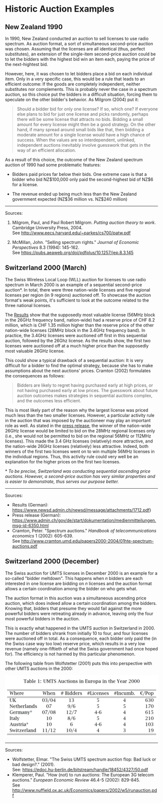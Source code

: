 # Historic Auction Examples

## New Zealand 1990

In 1990, New Zealand conducted an auction to sell licenses to use radio spectrum. As auction format, a sort of simultaneous second-price auction was chosen. Assuming that the licenses are all identical (thus, perfect substitutes), an extension of the single-item second-price auction could be to let the bidders with the highest bid win an item each, paying the price of the next-hightest bid.

However, here, it was chosen to let bidders place a bid on each individual item. Only in a very specific case, this would be a rule that leads to an efficient outcome: If the goods are completely independent, neither substitutes nor complements. This is probably never the case in a spectrum auction, so this choice put the bidders in a difficult situation, forcing them to speculate on the other bidder's behavior. As Milgrom (2004) put it:

> Should a bidder bid for only one license? If so, which one? If everyone else plans to bid for just one license and picks randomly, perhaps there will be some license that attracts no bids. Bidding a small amount for every license might then be a good strategy. On the other hand, if many spread around small bids like that, then bidding a moderate amount for a single license would have a high chance of success. When the values are so interdependent, unlinked, independent auctions inevitably involve guesswork that gets in the way of an efficient allocation.

As a result of this choice, the outcome of the New Zealand spectrum auction of 1990 had some problematic features:

- Bidders paid prices far below their bids. One extreme case is that a bidder who bid NZ\$100,000 only paid the second-highest bid of NZ\$6 for a license.

- The revenue ended up being much less than the New Zealand government expected (NZ\$36 million vs. NZ\$240 million)

---

Sources:

1. Milgrom, Paul, and Paul Robert Milgrom. _Putting auction theory to work_. Cambridge University Press, 2004.\
   See <http://www.eecs.harvard.edu/~parkes/cs700/patw.pdf>

2. McMillan, John. "Selling spectrum rights." _Journal of Economic Perspectives_ 8.3 (1994): 145-162.\
   See <https://pubs.aeaweb.org/doi/pdfplus/10.1257/jep.8.3.145>

## Switzerland 2000 (March)

The Swiss Wireless Local Loop (WLL) auction for licenses to use radio spectrum in March 2000 is an example of a sequential second-price auction\*. In total, there were three nation-wide licenses and five regional licenses per region (in 9 regions) auctioned off. To showcase the auction format's weak points, it's sufficient to look at the outcome related to the three national licenses.

The [Results](https://www.newsd.admin.ch/newsd/message/attachments/1712.pdf) show that the supposedly most valuable license (56MHz block in the 26GHz frequency band, nation-wide) had a reserve price of CHF 8.2 million, which is CHF 1.35 million higher than the reserve price of the other nation-wide licenses (28MHz block in the 3.4GHz frequency band).
In practice, the 3.4GHz licenses were auctioned off first in this sequential auction, followed by the 26Ghz license. As the results show, the first two licenses were auctioned off at a much higher price than the supposedly most valuable 26GHz license.

This could show a typical drawback of a sequential auction: It is very difficult for a bidder to find the optimal strategy, because she has to make assumptions about the next auctions' prices. Cramton (2002) formulates the consequences as follows:

> Bidders are likely to regret having purchased early at high prices, or not having purchased early at low prices. The guesswork about future auction outcomes makes strategies in sequential auctions complex, and the outcomes less efficient.

This is most likely part of the reason why the largest license was priced much less than the two smaller licenses. However, a particular activity rule in the auction that was imposed by the auctioneer may play an important role as well. As stated in the [press release](https://www.admin.ch/gov/de/start/dokumentation/medienmitteilungen.msg-id-6350.html), the winner of the nation-wide 26GHz license would be limited to bid on the 28MHz regional licenses only (i.e., she would not be permitted to bid on the regional 56MHz or 112MHz licenses). This made the 3.4 GHz licenses (relatively) more attractive, and the nation-wide 26GHz licenses (relatively) less attractive. Indeed, both winners of the first two licenses went on to win multiple 56MHz licenses in the individual regions. Thus, this activity rule could very well be an explanation for the higher prices on the first two licenses.

\* _To be precise, Switzerland was conducting sequential ascending price auctions. However, a second-price auction has very similar properties and is easier to demonstrate, thus serves our purpose better._

---

Sources:

- Results (German): <https://www.newsd.admin.ch/newsd/message/attachments/1712.pdf>)
- Press release (German): <https://www.admin.ch/gov/de/start/dokumentation/medienmitteilungen.msg-id-6350.html>
- Cramton, Peter. "Spectrum auctions." _Handbook of telecommunications economics_ 1 (2002): 605-639.\
  See <http://www.cramton.umd.edu/papers2000-2004/01hte-spectrum-auctions.pdf>

## Switzerland 2000 (December)

The Swiss auction for UMTS licenses in December 2000 is an example for a so-called "bidder meltdown". This happens when _n_ bidders are each interested in one license are bidding on _n_ licenses and the auction format allows a certain coordination among the bidder on who gets what.

The auction format in this auction was a simultaneous ascending price auction, which does indeed allow a certain coordination among the bidders. Knowing that, bidders that presume they would fail against the more powerful bidders were retreating already in advance, leaving only the four most powerful bidders in the auction.

This is exactly what happened in the UMTS auction in Switzerland in 2000. The number of bidders shrank from initially 10 to four, and four licenses were auctioned off in total. As a consequence, each bidder only paid the (in the Swiss case way too low) reserve price, which results in a very low revenue (namely one-fiftieth of what the Swiss government had once hoped for). The efficiency is not harmed by this particular phenomenon.

The following table from Wolfstetter (2001) puts this into perspective with other UMTS auctions in the 2000:

![Bidder Meltdown Table (Wolfstetter (2001))](media/bidder-meltdown.png ':size=500')

---

Sources:

- Wolfstetter, Elmar. "The Swiss UMTS spectrum auction flop: Bad luck or bad design?." (2001).\
  See: <https://edoc.hu-berlin.de/bitstream/handle/18452/4327/50.pdf>
- Klemperer, Paul. "How (not) to run auctions: The European 3G telecom auctions." _European Economic Review_ 46.4-5 (2002): 829-845.\
  See <http://www.nuffield.ox.ac.uk/Economics/papers/2002/w5/runauction.pdf>

